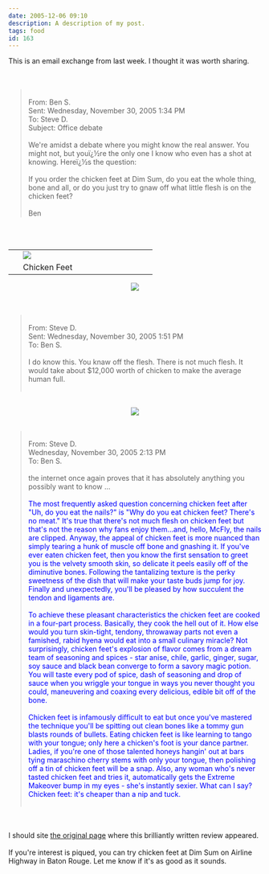```yaml
---
date: 2005-12-06 09:10
description: A description of my post.
tags: food
id: 163
---
```

This is an email exchange from last week.  I thought it was worth sharing.<br />
<br />
<br />
<blockquote><br />
From: Ben S.<br />
Sent: Wednesday, November 30, 2005 1:34 PM<br />
To: Steve D.<br />
Subject: Office debate<br />
<br />
We're amidst a debate where you might know the real answer.  You might not, but youï¿½re the only one I know who even has a shot at knowing.  Hereï¿½s the question:<br />
<br />
If you order the chicken feet at Dim Sum, do you eat the whole thing, bone and all, or do you just try to gnaw off what little flesh is on the chicken feet?<br />
<br />
Ben<br />
</blockquote>
<!--more--><br /><br /><table cellpadding="2" align="right"><tr><td width="5" rowspan="2"><spacer type="block" width="5" height="1"></spacer></td><td width="250" ><img src="/img/chickenfeet.jpg"/></td></tr><tr><td class="caption" width="250">Chicken Feet</td></tr></table><br />
<br />
<center><img src="/img/greenline.gif"/></center><br />
<br />
<blockquote><br />
From: Steve D.<br />
Sent: Wednesday, November 30, 2005 1:51 PM<br />
To: Ben S.<br />
<br />
I do know this.  You knaw off the flesh.  There is not much flesh.  It would take about $12,000 worth of chicken to make the average human full.<br />
<br />
</blockquote><br />
<center><img src="/img/greenline.gif"/></center><br />
<blockquote><br />
From: Steve D.<br />
Wednesday, November 30, 2005 2:13 PM<br />
To: Ben S.<br />
<br />
the internet once again proves that it has absolutely anything you possibly want to know ...<br />
<br />
<font color=blue>The most frequently asked question concerning chicken feet after "Uh, do you eat the nails?" is "Why do you eat chicken feet? There's no meat." It's true that there's not much flesh on chicken feet but that's not the reason why fans enjoy them...and, hello, McFly, the nails are clipped. Anyway, the appeal of chicken feet is more nuanced than simply tearing a hunk of muscle off bone and gnashing it. If you've ever eaten chicken feet, then you know the first sensation to greet you is the velvety smooth skin, so delicate it peels easily off of the diminutive bones. Following the tantalizing texture is the perky sweetness of the dish that will make your taste buds jump for joy. Finally and unexpectedly, you'll be pleased by how succulent the tendon and ligaments are.<br />
<br />
To achieve these pleasant characteristics the chicken feet are cooked in a four-part process. Basically, they cook the hell out of it. How else would you turn skin-tight, tendony, throwaway parts not even a famished, rabid hyena would eat into a small culinary miracle? Not surprisingly, chicken feet's explosion of flavor comes from a dream team of seasoning and spices - star anise, chile, garlic, ginger, sugar, soy sauce and black bean converge to form a savory magic potion. You will taste every pod of spice, dash of seasoning and drop of sauce when you wriggle your tongue in ways you never thought you could, maneuvering and coaxing every delicious, edible bit off of the bone.<br />
<br />
Chicken feet is infamously difficult to eat but once you've mastered the technique you'll be spitting out clean bones like a tommy gun blasts rounds of bullets. Eating chicken feet is like learning to tango with your tongue; only here a chicken's foot is your dance partner. Ladies, if you're one of those talented honeys hangin' out at bars tying maraschino cherry stems with only your tongue, then polishing off a tin of chicken feet will be a snap. Also, any woman who's never tasted chicken feet and tries it, automatically gets the Extreme Makeover bump in my eyes - she's instantly sexier. What can I say? Chicken feet: it's cheaper than a nip and tuck.</font><br />
<br />
</blockquote><br />
<br />
I should site <a href="http://deependdining.blogspot.com/2005_01_01_deependdining_archive.html" target="_blank">the original page</a> where this brilliantly written review appeared.<br />
<br />
If you're interest is piqued, you can try chicken feet at Dim Sum on Airline Highway in Baton Rouge.  Let me know if it's as good as it sounds.<br />

